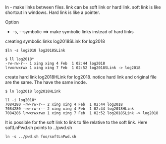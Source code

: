 ln - make links between files. link can be soft link or hard link. soft link is like shortcut
in windows. Hard link is like a pointer.

Option
- -s, --symbolic ==> make symbolic links instead of hard links

creating symbolic links log2018SLink for log2018
```
$ln -s log2018 log2018SLink

$ ll log2018*
-rw-rw-r-- 1 xing xing 4 Feb  1 02:44 log2018
lrwxrwxrwx 1 xing xing 7 Feb  1 02:52 log2018SLink -> log2018
```

create hard link log2018HLink for log2018. notice hard link and original file are
the same. The have the same inode.
```
$ ln log2018 log2018HLink

ll -i log2018*
7084280 -rw-rw-r-- 2 xing xing 4 Feb  1 02:44 log2018
7084280 -rw-rw-r-- 2 xing xing 4 Feb  1 02:44 log2018HLink
7084286 lrwxrwxrwx 1 xing xing 7 Feb  1 02:52 log2018SLink -> log2018
```

It is possible for the soft link to link to file relative to the soft link. Here softLnPwd.sh points to ../pwd.sh
```
ln -s ../pwd.sh foo/softLnPwd.sh
```
